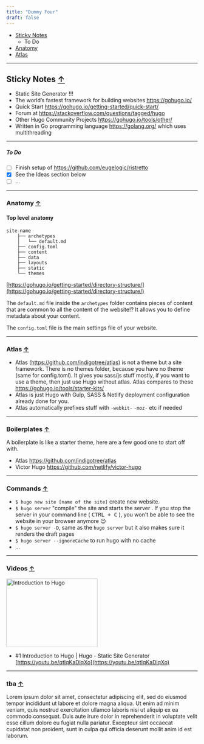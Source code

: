 ```yaml
---
title: "Dummy Four"
draft: false
---
```


- [Sticky Notes](#sticky-notes)
  - To Do
- [Anatomy](#anatomy)
- [Atlas](#atlas)

---
## <a name="sticky-notes">Sticky Notes</a> <a href="#top">&uarr;</a>
- Static Site Generator !!!
- The world’s fastest framework for building websites https://gohugo.io/
- Quick Start https://gohugo.io/getting-started/quick-start/
- Forum at https://stackoverflow.com/questions/tagged/hugo
- Other Hugo Community Projects https://gohugo.io/tools/other/
- Written in Go programming language https://golang.org/ which uses multithreading

---
##### To Do
- [ ] Finish setup of https://github.com/eugelogic/ristretto
- [X] See the Ideas section below
- [ ] ...

---
### <a name="anatomy">Anatomy</a> <a href="#top">&uarr;</a>

#### Top level anatomy
```
site-name
    ├── archetypes
    │   └── default.md
    ├── config.toml
    ├── content
    ├── data
    ├── layouts
    ├── static
    └── themes
```
[https://gohugo.io/getting-started/directory-structure/](https://gohugo.io/getting-started/directory-structure/)

The `default.md` file inside the `archetypes` folder contains pieces of content that are common to all the content of the website!? It allows you to define metadata about your content.

The `config.toml` file is the main settings file of your website.

---
### <a name="atlas">Atlas</a> <a href="#top">&uarr;</a>
- Atlas (https://github.com/indigotree/atlas) is not a theme but a site framework. There is no themes folder, because you have no theme (same for config.toml). It gives you sass/js stuff mostly, if you want to use a theme, then just use Hugo without atlas. Atlas compares to these https://gohugo.io/tools/starter-kits/
- Atlas is just Hugo with Gulp, SASS & Netlify deployment configuration already done for you.
- Atlas automatically prefixes stuff with `-webkit-` `-moz-` etc if needed

---
### <a name="boilerplates">Boilerplates</a> <a href="#top">&uarr;</a>
A boilerplate is like a starter theme, here are a few good one to start off with.
- Atlas https://github.com/indigotree/atlas
- Victor Hugo https://github.com/netlify/victor-hugo

---
### <a name="commands">Commands</a> <a href="#top">&uarr;</a>
- `$ hugo new site [name of the site]` create new website.
- `$ hugo server` "compile" the site and starts the server . If you stop the server in your command line ( <kbd>CTRL + C</kbd> ), you won't be able to see the website in your browser anymore :wink:
- `$ hugo server -D`, same as the `hugo server` but it also makes sure it renders the draft pages
- `$ hugo server --ignoreCache` to run hugo with no cache
- ...

---
### <a name="videos">Videos</a> <a href="#top">&uarr;</a>
<a href="https://www.youtube.com/watch?v=qtIqKaDlqXo&list=PLLAZ4kZ9dFpOnyRlyS-liKL5ReHDcj4G3" ><img src="http://img.youtube.com/vi/qtIqKaDlqXo/0.jpg"
alt="Introduction to Hugo" width="240" height="180" /></a>

- \#1 Introduction to Hugo | Hugo - Static Site Generator
[https://youtu.be/qtIqKaDlqXo](https://youtu.be/qtIqKaDlqXo)

---
### <a name="tba">tba</a> <a href="#top">&uarr;</a>
Lorem ipsum dolor sit amet, consectetur adipiscing elit, sed do eiusmod tempor incididunt ut labore et dolore magna aliqua. Ut enim ad minim veniam, quis nostrud exercitation ullamco laboris nisi ut aliquip ex ea commodo consequat. Duis aute irure dolor in reprehenderit in voluptate velit esse cillum dolore eu fugiat nulla pariatur. Excepteur sint occaecat cupidatat non proident, sunt in culpa qui officia deserunt mollit anim id est laborum.
